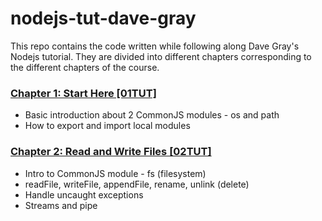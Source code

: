 # nodejs-tut-dave-gray

This repo contains the code written while following along Dave Gray's Nodejs tutorial. They are divided into different chapters corresponding to the different chapters of the course.

### [Chapter 1: Start Here [01TUT]](https://github.com/sthitaprajna-mishra/nodejs-tut-dave-gray/tree/master/01TUT)

- Basic introduction about 2 CommonJS modules - os and path
- How to export and import local modules

### [Chapter 2: Read and Write Files [02TUT]](https://github.com/sthitaprajna-mishra/nodejs-tut-dave-gray/tree/master/02TUT)

- Intro to CommonJS module - fs (filesystem)
- readFile, writeFile, appendFile, rename, unlink (delete)
- Handle uncaught exceptions
- Streams and pipe
